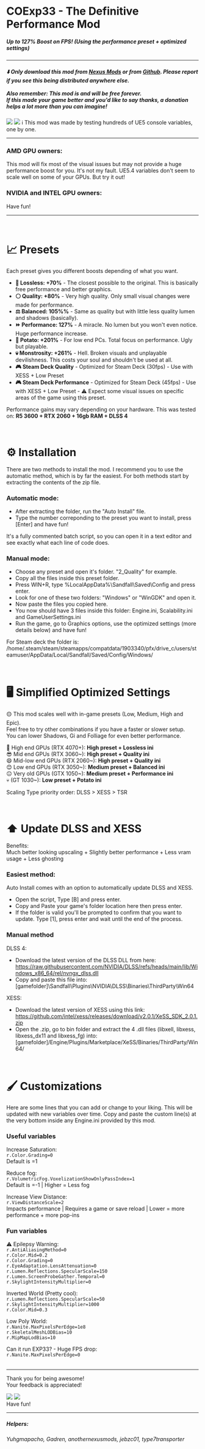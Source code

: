 # COExp33 - The Definitive Performance Mod
##### Up to 127% Boost on FPS! (Using the performance preset + optimized settings﻿)
---
##### ⬇️ Only download this mod from [Nexus Mods](https://www.nexusmods.com/clairobscurexpedition33/mods/308) or from [Github](https://github.com/ru-bem/COExp33-The-Definitive-Performance-Mod/releases/latest). Please report if you see this being distributed anywhere else. <br><br> Also remember: This mod is and will be free forever.<br> If this made your game better and you'd like to say thanks, a donation helps a lot more than you can imagine!

[![](https://raw.githubusercontent.com/ru-bem/COExp33-The-Definitive-Performance-Mod/refs/heads/main/assets/kofi.png)](https://ko-fi.com/rubem) [![](https://raw.githubusercontent.com/ru-bem/COExp33-The-Definitive-Performance-Mod/refs/heads/main/assets/livepix.png)](https://livepix.gg/rubem)
ℹ️ This mod was made by testing hundreds of UE5 console variables, one by one.

--- 
### **AMD GPU owners:**<br>
This mod will fix most of the visual issues but may not provide a huge performance boost for you. It's not my fault. UE5.4 variables don't seem to scale well on some of your GPUs. But try it out!

### **NVIDIA and INTEL GPU owners:**<br>
Have fun!

---
<br>

# 📈 Presets

Each preset gives you different boosts depending of what you want.

- **🟰 Lossless: +70%** - The closest possible to the original. This is basically free performance and better graphics.
- **⚪ Quality: +80%** - Very high quality. Only small visual changes were made for performance.
- **⚖️ Balanced: 105%%** - Same as quality but with little less quality lumen and shadows (basically).
- **⏩ Performance: 127%** - A miracle. No lumen but you won't even notice. Huge performance increase.
- **🥔 Potato: +201%** - For low end PCs. Total focus on performance. Ugly but playable.
- **💀 Monstrosity: +261%** - Hell. Broken visuals and unplayable devilishness. This costs your soul and shouldn't be used at all.
- **🎮 Steam Deck Quality** - Optimized for Steam Deck (30fps) - Use with XESS + Low Preset
- **🎮 Steam Deck Performance** - Optimized for Steam Deck (45fps) - Use with XESS + Low Preset - ⚠️ Expect some visual issues on specific areas of the game using this preset.

Performance gains may vary depending on your hardware. This was tested on: **R5 3600 + RTX 2060 + 16gb RAM + DLSS 4**

<br>

# ⚙️ Installation

There are two methods to install the mod. I recommend you to use the automatic method, which is by far the easiest.
For both methods start by extracting the contents of the zip file.
<br>

### **Automatic mode:**
- After extracting the folder, run the "Auto Install" file.
- Type the number correponding to the preset you want to install, press [Enter] and have fun!

It's a fully commented batch script, so you can open it in a text editor and see exactly what each line of code does.
<br>

### **Manual mode:**
- Choose any preset and open it's folder. "2_Quality" for example.
- Copy all the files inside this preset folder.
- Press WIN+R, type %LocalAppData%\Sandfall\Saved\Config and press enter.
- Look for one of these two folders: "Windows" or "WinGDK" and open it.
- Now paste the files you copied here.
- You now should have 3 files inside this folder: Engine.ini, Scalability.ini and GameUserSettings.ini
- Run the game, go to Graphics options, use the optimized settings (more details below) and have fun!

For Steam deck the folder is: /home/.steam/steam/steamapps/compatdata/1903340/pfx/drive_c/users/steamuser/AppData/Local/Sandfall/Saved/Config/Windows/

<br>

# 🖥️ Simplified Optimized Settings

🟡 This mod scales well with in-game presets (Low, Medium, High and Epic).<br>
Feel free to try other combinations if you have a faster or slower setup.<br>
You can lower Shadows, Gi and Folliage for even better performance.<br>

🤩 High end GPUs (RTX 4070+): **High preset + Lossless ini**<br>
😎 Mid end GPUs (RTX 3060~): **High preset + Quality ini**<br>
😄 Mid-low end GPUs (RTX 2060~): **High preset + Quality ini**<br>
😊 Low end GPUs (RTX 3050~): **Medium preset + Balanced ini**<br>
😐 Very old GPUs (GTX 1050~): **Medium preset + Performance ini**<br>
💀 (GT 1030~): **Low preset + Potato ini**<br>

Scaling Type priority order: DLSS > XESS > TSR

<br>

# ⬆️ Update DLSS and XESS

Benefits:<br>
Much better looking upscaling  +  Slightly better performance  +  Less vram usage  +  Less ghosting

### Easiest method:
Auto Install comes with an option to automatically update DLSS and XESS.
- Open the script, Type [B] and press enter.
- Copy and Paste your game's folder location here then press enter.
- If the folder is valid you'll be prompted to confirm that you want to update. Type [1], press enter and wait until the end of the process.

### Manual method
DLSS 4:
- Download the latest version of the DLSS DLL from here:
https://raw.githubusercontent.com/NVIDIA/DLSS/refs/heads/main/lib/Windows_x86_64/rel/nvngx_dlss.dll﻿
- Copy and paste this file into: [gamefolder]\Sandfall\Plugins\NVIDIA\DLSS\Binaries\ThirdParty\Win64

XESS:
- Download the latest version of XESS using this link: https://github.com/intel/xess/releases/download/v2.0.1/XeSS_SDK_2.0.1.zip﻿
- Open the .zip, go to bin folder and extract the 4 .dll files (libxell, libxess, libxess_dx11 and libxess_fg) into:
[gamefolder]/Engine/Plugins/Marketplace/XeSS/Binaries/ThirdParty/Win64/

<br>

# 🖌️ Customizations
Here are some lines that you can add or change to your liking. This will be updated with new variables over time.
Copy and paste the custom line(s) at the very bottom inside any Engine.ini provided by this mod.

### Useful variables

Increase Saturation:<br>
```r.Color.Grading=0``` <br>
Default is =1


Reduce fog:<br>
```r.VolumetricFog.VoxelizationShowOnlyPassIndex=1```<br>
Default is =-1  |  Higher = Less fog


Increase View Distance:<br>
```r.ViewDistanceScale=2```<br>
Impacts performance  |  Requires a game or save reload  |  Lower = more performance + more pop-ins


### Fun variables

⚠️ Epilepsy Warning:<br>
```r.AntiAliasingMethod=0```<br>
```r.Color.Mid=0.2```<br>
```r.Color.Grading=0```<br>
```r.EyeAdaptation.LensAttenuation=0```<br>
```r.Lumen.Reflections.SpecularScale=150```<br>
```r.Lumen.ScreenProbeGather.Temporal=0```<br>
```r.SkylightIntensityMultiplier=0```<br>

Inverted World (Pretty cool):<br>
```r.Lumen.Reflections.SpecularScale=50```<br>
```r.SkylightIntensityMultiplier=1000```<br>
```r.Color.Mid=0.3```<br>

Low Poly World:<br>
```r.Nanite.MaxPixelsPerEdge=1e8```<br>
```r.SkeletalMeshLODBias=10```<br>
```r.MipMapLodBias=10```<br>

Can it run EXP33? - Huge FPS drop:<br>
```r.Nanite.MaxPixelsPerEdge=0```<br>
<br>

---
Thank you for being awesome!<br>
Your feedback is appreciated!

[![](https://raw.githubusercontent.com/ru-bem/COExp33-The-Definitive-Performance-Mod/refs/heads/main/assets/kofi.png)](https://ko-fi.com/rubem) [![](https://raw.githubusercontent.com/ru-bem/COExp33-The-Definitive-Performance-Mod/refs/heads/main/assets/livepix.png)](https://livepix.gg/rubem) <br>
Have fun!

---
##### Helpers:
###### Yuhgmapacho, Gadren, anothernexusmods, jebzc01, type7transporter
